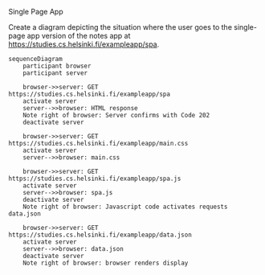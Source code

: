 Single Page App 

Create a diagram depicting the situation where the user goes to the single-page app version of the notes app at https://studies.cs.helsinki.fi/exampleapp/spa.

```mermaid
sequenceDiagram
    participant browser
    participant server

    browser->>server: GET https://studies.cs.helsinki.fi/exampleapp/spa
    activate server
    server-->>browser: HTML response
    Note right of browser: Server confirms with Code 202
    deactivate server
    
    browser->>server: GET https://studies.cs.helsinki.fi/exampleapp/main.css
    activate server
    server-->>browser: main.css

    browser->>server: GET https://studies.cs.helsinki.fi/exampleapp/spa.js
    activate server
    server-->>browser: spa.js
    deactivate server
    Note right of browser: Javascript code activates requests data.json

    browser->>server: GET https://studies.cs.helsinki.fi/exampleapp/data.json
    activate server
    server-->>browser: data.json
    deactivate server
    Note right of browser: browser renders display
```
